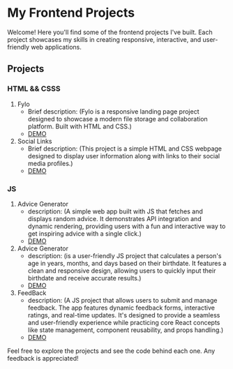 # My Frontend Projects

Welcome! Here you'll find some of the frontend projects I've built. Each project showcases my skills in creating responsive, interactive, and user-friendly web applications.

## Projects

### HTML && CSSS

1. Fylo
   - Brief description: (Fylo is a responsive landing page project designed to showcase a modern file storage and collaboration platform. Built with HTML and CSS.)
   - [DEMO](https://github.com/Mhmdhalim/Frontend/Fylo)
2. Social Links
   - Brief description: (This project is a simple HTML and CSS webpage designed to display user information along with links to their social media profiles.)
   - [DEMO](https://github.com/Mhmdhalim/Frontend/social-links/)
     
### JS

1. Advice Generator
   - description: (A simple web app built with JS that fetches and displays random          advice. It demonstrates API integration and dynamic rendering, providing users with a          fun and interactive way to get inspiring advice with a single click.)
   - [DEMO](https://github.com/Mhmdhalim/Frontend/Advice-Generator/)
2. Advice Generator
   - description: (is a user-friendly JS project that calculates a person's age in years, months, and days based on their birthdate. It features a clean and responsive design, allowing users to quickly input their birthdate and receive accurate results.)
   - [DEMO](https://github.com/Mhmdhalim/Frontend/Age-Calculator/)
3. FeedBack
   - description: (A JS project that allows users to submit and manage feedback. The app features dynamic feedback forms, interactive ratings, and real-time updates. It's designed to provide a seamless and user-friendly experience while practicing core React concepts like state management, component reusability, and props handling.)
   - [DEMO](https://github.com/Mhmdhalim/Frontend/Feedback/)


Feel free to explore the projects and see the code behind each one. Any feedback is appreciated!
